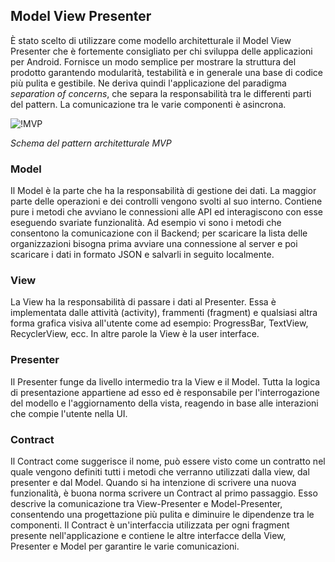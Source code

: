## Model View Presenter

È stato scelto di utilizzare come modello architetturale il Model View Presenter che è fortemente consigliato per chi sviluppa delle applicazioni per Android.
Fornisce un modo semplice per mostrare la struttura del prodotto garantendo modularità, testabilità e in generale una base di codice più pulita e gestibile.
Ne deriva quindi l'applicazione del paradigma *separation of concerns*, che separa la responsabilità tra le differenti parti del pattern.
La comunicazione tra le varie componenti è asincrona.

![!MVP](/Immagini/App/MVP.png "MVP Pattern")
<figcaption> <em> Schema del pattern architetturale MVP </em> </figcaption>

### Model

Il Model è la parte che ha la responsabilità di gestione dei dati. La maggior parte delle operazioni e dei controlli vengono svolti al suo interno.
Contiene pure i metodi che avviano le connessioni alle API ed interagiscono con esse eseguendo svariate funzionalità. Ad esempio vi sono i metodi che
consentono la comunicazione con il Backend; per scaricare la lista delle organizzazioni bisogna prima avviare una connessione al server e poi scaricare i dati in
formato JSON e salvarli in seguito localmente.

### View

La View ha la responsabilità di passare i dati al Presenter. Essa è implementata dalle attività (activity), frammenti (fragment) e qualsiasi altra forma grafica visiva all'utente
come ad esempio: ProgressBar, TextView, RecyclerView, ecc. In altre parole la View è la user interface.

### Presenter

Il Presenter funge da livello intermedio tra la View e il Model. Tutta la logica di presentazione appartiene ad esso ed è responsabile per l'interrogazione del modello e l'aggiornamento della vista, reagendo in base alle interazioni che compie l'utente nella UI.

### Contract

Il Contract come suggerisce il nome, può essere visto come un contratto nel quale vengono definiti tutti i metodi che verranno utilizzati dalla view, dal presenter e dal Model.
Quando si ha intenzione di scrivere una nuova funzionalità, è buona norma scrivere un Contract al primo passaggio. Esso descrive la comunicazione tra View-Presenter e
Model-Presenter, consentendo una progettazione più pulita e diminuire le dipendenze tra le componenti.
Il Contract è un'interfaccia utilizzata per ogni fragment presente nell'applicazione e contiene le altre interfacce della View, Presenter e Model per garantire le varie comunicazioni.
